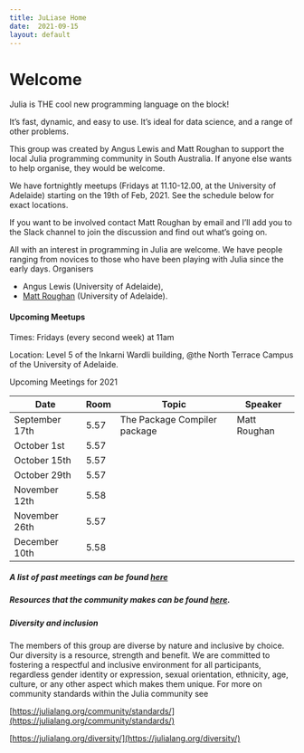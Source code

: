 ```yaml
---
title: JuLiase Home
date:  2021-09-15
layout: default
---
```

 
# Welcome

Julia is THE cool new programming language on the block!

It’s fast, dynamic, and easy to use. It’s ideal for data science, and a range of other problems.

This group was created by Angus Lewis and Matt Roughan to support the local Julia programming community in South Australia. If anyone else wants to help organise, they would be welcome.

We have fortnightly meetups (Fridays at 11.10-12.00, at the University of Adelaide) starting on the 19th of Feb, 2021. See the schedule below for exact locations.

If you want to be involved contact Matt Roughan by email and I’ll add you to the Slack channel to join the discussion and find out what’s going on.

All with an interest in programming in Julia are welcome. We have people ranging from novices to those who have been playing with Julia since the early days.
Organisers

+ Angus Lewis (University of Adelaide),
+ [Matt Roughan](https://roughan.info/) (University of Adelaide).

#### Upcoming Meetups

Times: Fridays (every second week) at 11am

Location: Level 5 of the Inkarni Wardli building, @the North Terrace Campus of the University of Adelaide.

Upcoming Meetings for 2021

| Date           | Room | Topic                        | Speaker      |
| -------------- | ---- | ---------------------------- | ------------ |
| September 17th | 5.57 | The Package Compiler package | Matt Roughan |
| October 1st    | 5.57 |                              |              |
| October 15th   | 5.57 |                              |              |
| October 29th   | 5.57 |                              |              |
| November 12th  | 5.58 |                              |              |
| November 26th  | 5.57 |                              |              |
| December 10th  | 5.58 |                              |              |

##### A list of past meetings can be found [here](old.html)

##### Resources that the community makes can be found [here](resources.html).

##### Diversity and inclusion

The members of this group are diverse by nature and inclusive by choice. Our diversity is a resource, strength and benefit. We are committed to fostering a respectful and inclusive environment for all participants, regardless gender identity or expression, sexual orientation, ethnicity, age, culture, or any other aspect which makes them unique. For more on community standards within the Julia community see

[https://julialang.org/community/standards/](https://julialang.org/community/standards/)

[https://julialang.org/diversity/](https://julialang.org/diversity/)


